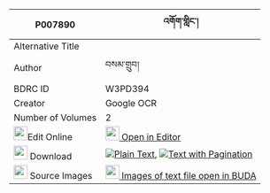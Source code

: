 |P007890|འགོག་གླིང་། 
| --- | --- 
|Alternative Title |
|Author| བསམ་གྲུབ།
|BDRC ID | W3PD394
|Creator | Google OCR
|Number of Volumes| 2
|<img width="25" src="https://img.icons8.com/color/25/000000/edit-property.png">Edit Online| [<img width="25" src="https://avatars.githubusercontent.com/u/45091458?s=200&v=4"> Open in Editor](http://editor.openpecha.org/P007890)
|<img width="25" src="https://img.icons8.com/fluent/48/000000/download-2.png"/>  Download | [![](https://img.icons8.com/color/20/000000/txt.png)Plain Text](https://github.com/Openpecha/P007890/releases/download/v1/gok_ling_plain_P007890.zip), [![](https://img.icons8.com/color/20/000000/txt.png)Text with Pagination](https://github.com/Openpecha/P007890/releases/download/v1/gok_ling_pages_P007890.zip)
|<img width="25" src="https://img.icons8.com/plasticine/100/000000/pictures-folder.png"/>  Source Images | [<img width="25" src="https://library.bdrc.io/icons/BUDA-small.svg"> Images of text file open in BUDA](https://library.bdrc.io/show/bdr:W3PD394)